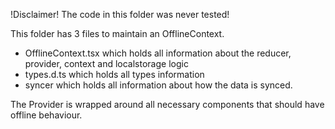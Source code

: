 !Disclaimer!
The code in this folder was never tested!

This folder has 3 files to maintain an OfflineContext.

  - OfflineContext.tsx which holds all information about the reducer, provider, context and localstorage logic
  - types.d.ts which holds all types information
  - syncer which holds all information about how the data is synced.

The Provider is wrapped around all necessary components that should have offline behaviour.
